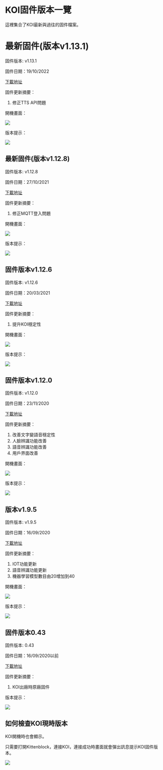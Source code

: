 # **KOI固件版本一覽**

這裡集合了KOI最新與過往的固件檔案。

# 最新固件(版本v1.13.1)

固件版本: v1.13.1

固件日期：19/10/2022

[下載地址](https://bit.ly/KOIFW1131)

固件更新摘要：

1. 修正TTS API問題

開機畫面：

![](./images/25081.jpg)

版本提示：

![](./images/1_13_1.jpg)

## 最新固件(版本v1.12.8)

固件版本: v1.12.8

固件日期：27/10/2021

[下載地址](https://bit.ly/KOIFW1128)

固件更新摘要：

1. 修正MQTT登入問題

開機畫面：

![](./images/25081.jpg)

版本提示：

![](./images/1_12_8.jpg)

## 固件版本v1.12.6

固件版本: v1.12.6

固件日期：20/03/2021

[下載地址](http://bit.ly/KOIFW1126)

固件更新摘要：

1. 提升KOI穩定性

開機畫面：

![](./images/25081.jpg)

版本提示：

![](./images/1_12_6.jpg)


##  固件版本v1.12.0

固件版本: v1.12.0

固件日期：23/11/2020

[下載地址](https://bit.ly/KOIFW1120)

固件更新摘要：

1. 改善文字變語音穩定性
2. 人臉辨識功能改善
3. 語音辨識功能改善
4. 用戶界面改善

開機畫面：

![](./images/25081.jpg)

版本提示：

![](./images/1_12_0.jpg)

## 版本v1.9.5

固件版本: v1.9.5

固件日期：16/09/2020

[下載地址](http://bit.ly/KOIFW195)

固件更新摘要：

1. IOT功能更新
2. 語音辨識功能更新
3. 機器學習模型數目由20增加到40

開機畫面：

![](./images/25081.jpg)

版本提示：

![](./images/195_1.jpg)

## 固件版本0.43

固件版本: 0.43

固件日期：16/09/2020以前

[下載地址](http://bit.ly/KOIFW043)

固件更新摘要：

1. KOI出廠時原廠固件

版本提示：

![](./images/043.jpg)

## 如何檢查KOI現時版本

KOI開機時也會顯示。

只需要打開Kittenblock，連接KOI，連接成功時畫面就會彈出訊息提示KOI固件版本。

![](./images/kb8.png)